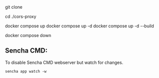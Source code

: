 git clone 

cd ./cors-proxy

docker compose up
docker compose up -d
docker compose up -d --build

docker compose down

## Sencha CMD:

To disable Sencha CMD webserver but watch for changes.

    sencha app watch -w 